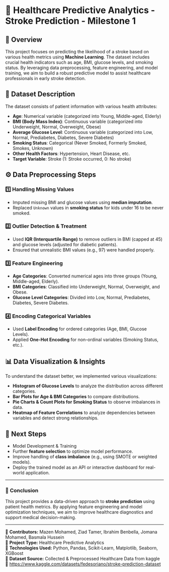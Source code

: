 # 📌 Healthcare Predictive Analytics - Stroke Prediction - Milestone 1

## 📖 Overview
This project focuses on predicting the likelihood of a stroke based on various health metrics using **Machine Learning**. The dataset includes crucial health indicators such as age, BMI, glucose levels, and smoking status. By leveraging data preprocessing, feature engineering, and model training, we aim to build a robust predictive model to assist healthcare professionals in early stroke detection.

## 📂 Dataset Description
The dataset consists of patient information with various health attributes:
- **Age**: Numerical variable (categorized into Young, Middle-aged, Elderly)
- **BMI (Body Mass Index)**: Continuous variable (categorized into Underweight, Normal, Overweight, Obese)
- **Average Glucose Level**: Continuous variable (categorized into Low, Normal, Prediabetes, Diabetes, Severe Diabetes)
- **Smoking Status**: Categorical (Never Smoked, Formerly Smoked, Smokes, Unknown)
- **Other Health Factors**: Hypertension, Heart Disease, etc.
- **Target Variable**: Stroke (1: Stroke occurred, 0: No stroke)

## ⚙️ Data Preprocessing Steps
### 1️⃣ **Handling Missing Values**
- Imputed missing BMI and glucose values using **median imputation**.
- Replaced `Unknown` values in **smoking status** for kids under 16 to be never smoked.

### 2️⃣ **Outlier Detection & Treatment**
- Used **IQR (Interquartile Range)** to remove outliers in BMI (capped at 45) and glucose levels (adjusted for diabetic patients).
- Ensured that unrealistic BMI values (e.g., 97) were handled properly.

### 3️⃣ **Feature Engineering**
- **Age Categories**: Converted numerical ages into three groups (Young, Middle-aged, Elderly).
- **BMI Categories**: Classified into Underweight, Normal, Overweight, and Obese.
- **Glucose Level Categories**: Divided into Low, Normal, Prediabetes, Diabetes, Severe Diabetes.

### 4️⃣ **Encoding Categorical Variables**
- Used **Label Encoding** for ordered categories (Age, BMI, Glucose Levels).
- Applied **One-Hot Encoding** for non-ordinal variables (Smoking Status, etc.).

## 📊 Data Visualization & Insights
To understand the dataset better, we implemented various visualizations:
- **Histogram of Glucose Levels** to analyze the distribution across different categories.
- **Bar Plots for Age & BMI Categories** to compare distributions.
- **Pie Charts & Count Plots for Smoking Status** to observe imbalances in data.
- **Heatmap of Feature Correlations** to analyze dependencies between variables and detect strong relationships.

## 🚀 Next Steps
- Model Development & Training
- Further **feature selection** to optimize model performance.
- Improve handling of **class imbalance** (e.g., using SMOTE or weighted models).
- Deploy the trained model as an API or interactive dashboard for real-world application.

---
### 🎯 **Conclusion**
This project provides a data-driven approach to **stroke prediction** using patient health metrics. By applying feature engineering and model optimization techniques, we aim to improve healthcare diagnostics and support medical decision-making.

---
📌 **Contributors:** Mazen Mohamed, Ziad Tamer, Ibrahim Benbella, Jomana Mohamed, Basmala Hussein  
📌 **Project Type:** Healthcare Predictive Analytics  
📌 **Technologies Used:** Python, Pandas, Scikit-Learn, Matplotlib, Seaborn, XGBoost  
📌 **Dataset Source:** Collected & Preprocessed Healthcare Data from kaggle  
       🔗 https://www.kaggle.com/datasets/fedesoriano/stroke-prediction-dataset



